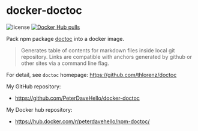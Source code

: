 # docker-doctoc

![license](https://img.shields.io/badge/license-GPLv3.0-brightgreen.svg?style=flat)
[![Docker Hub pulls](https://img.shields.io/docker/pulls/peterdavehello/npm-doctoc.svg)](https://hub.docker.com/r/peterdavehello/npm-doctoc/)

Pack npm package [doctoc](https://github.com/thlorenz/doctoc) into a docker image.

> Generates table of contents for markdown files inside local git repository. Links are compatible with anchors generated by github or other sites via a command line flag.

For detail, see `doctoc` homepage: <https://github.com/thlorenz/doctoc>

My GitHub repository:

- <https://github.com/PeterDaveHello/docker-doctoc>

My Docker hub repository:

- <https://hub.docker.com/r/peterdavehello/npm-doctoc/>
